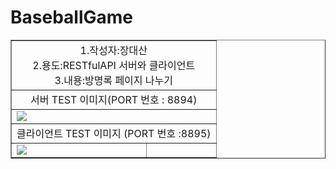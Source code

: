 # BaseballGame
<table border="1" >
    <tr><td colspan="2" align="center">
        1.작성자:장대산<br>
        2.용도:RESTfulAPI 서버와 클라이언트<br>
        3.내용:방명록 페이지 나누기<br>
    </td></tr>
    <tr> <td colspan="2" align="center">서버 TEST 이미지(PORT 번호 : 8894)</td></tr>
    <tr> <td colspan="2">
        <img src="https://cafeptthumb-phinf.pstatic.net/20160618_270/22415702_1466183108070_H20LJQ_jpg/22415702_user_020508.jpg">
    </td></tr>
    <tr> <td colspan="2" align="center">클라이언트 TEST 이미지 (PORT 번호 :8895)</td></tr>
    <tr>  <td><img src="https://cafeptthumb-phinf.pstatic.net/MjAyNDA3MzBfMjY2/MDAxNzIyMzIzNDQ0Mjc0.xHCkh4yXHBIHD3GlMzyVYd2IBNX41Gn5wLGApb-ROcIg.fGmPvZaQqHtGHgLmtoEVv_E7b-xZD311bUVQblyeWCAg.PNG/%EC%BA%A1%EC%B2%98.PNG?type=w1600"></td>
        <td></td>
    </tr>
</table>
